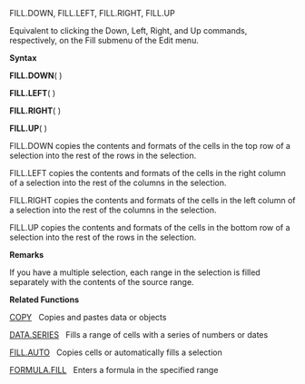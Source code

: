 FILL.DOWN, FILL.LEFT, FILL.RIGHT, FILL.UP

Equivalent to clicking the Down, Left, Right, and Up commands,
respectively, on the Fill submenu of the Edit menu.

**Syntax**

**FILL.DOWN**( )

**FILL.LEFT**( )

**FILL.RIGHT**( )

**FILL.UP**( )

FILL.DOWN copies the contents and formats of the cells in the top row of
a selection into the rest of the rows in the selection.

FILL.LEFT copies the contents and formats of the cells in the right
column of a selection into the rest of the columns in the selection.

FILL.RIGHT copies the contents and formats of the cells in the left
column of a selection into the rest of the columns in the selection.

FILL.UP copies the contents and formats of the cells in the bottom row
of a selection into the rest of the rows in the selection.

**Remarks**

If you have a multiple selection, each range in the selection is filled
separately with the contents of the source range.

**Related Functions**

[COPY](COPY.md)   Copies and pastes data or objects

[DATA.SERIES](DATA.SERIES.md)   Fills a range of cells with a series of numbers or dates

[FILL.AUTO](FILL.AUTO.md)   Copies cells or automatically fills a selection

[FORMULA.FILL](FORMULA.FILL.md)   Enters a formula in the specified range



